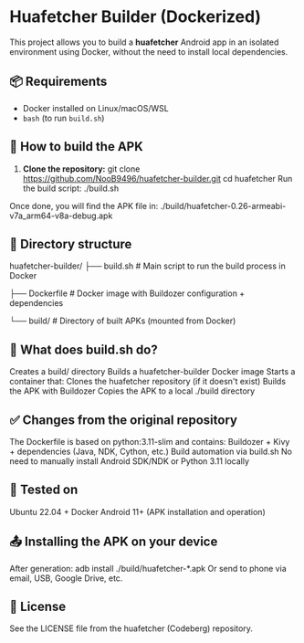 # Huafetcher Builder (Dockerized)

This project allows you to build a **huafetcher** Android app in an isolated environment using Docker, without the need to install local dependencies.

## 📦 Requirements

- Docker installed on Linux/macOS/WSL
- `bash` (to run `build.sh`)

## 🚀 How to build the APK

1. **Clone the repository:**
git clone https://github.com/NooB9496/huafetcher-builder.git
cd huafetcher
Run the build script:
./build.sh

Once done, you will find the APK file in:
./build/huafetcher-0.26-armeabi-v7a_arm64-v8a-debug.apk

## 📁 Directory structure
huafetcher-builder/
├── build.sh # Main script to run the build process in Docker

├── Dockerfile # Docker image with Buildozer configuration + dependencies

└── build/ # Directory of built APKs (mounted from Docker)

## 🔧 What does build.sh do?
Creates a build/ directory
Builds a huafetcher-builder Docker image
Starts a container that:
Clones the huafetcher repository (if it doesn't exist)
Builds the APK with Buildozer
Copies the APK to a local ./build directory

## ✅ Changes from the original repository
The Dockerfile is based on python:3.11-slim and contains:
Buildozer + Kivy + dependencies (Java, NDK, Cython, etc.)
Build automation via build.sh
No need to manually install Android SDK/NDK or Python 3.11 locally

## 🧪 Tested on
Ubuntu 22.04 + Docker
Android 11+ (APK installation and operation)

## 📤 Installing the APK on your device
After generation:
adb install ./build/huafetcher-*.apk
Or send to phone via email, USB, Google Drive, etc.

## 📜 License
See the LICENSE file from the huafetcher (Codeberg) repository.
